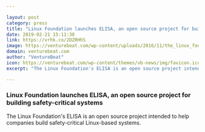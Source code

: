 ```yaml
---

layout: post
category: press
title: "Linux Foundation launches ELISA, an open source project for building safety-critical systems"
date: 2019-02-21 15:11:38
link: https://vrhk.co/2DZRHhS
image: https://venturebeat.com/wp-content/uploads/2016/11/the_linux_foundation_logo.png?w=1200&strip=all
domain: venturebeat.com
author: "VentureBeat"
icon: https://venturebeat.com/wp-content/themes/vb-news/img/favicon.ico
excerpt: "The Linux Foundation's ELISA is an open source project intended to help companies build safety-critical Linux-based systems."

---
```


### Linux Foundation launches ELISA, an open source project for building safety-critical systems

The Linux Foundation's ELISA is an open source project intended to help companies build safety-critical Linux-based systems.
